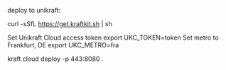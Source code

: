deploy to unikraft:

curl -sSfL https://get.kraftkit.sh | sh

Set Unikraft Cloud access token
export UKC_TOKEN=token
Set metro to Frankfurt, DE
export UKC_METRO=fra

kraft cloud deploy -p 443:8080 .



